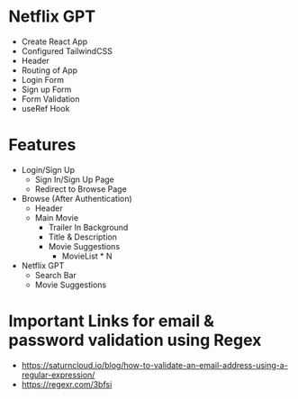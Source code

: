 # Netflix GPT
- Create React App
- Configured TailwindCSS
- Header
- Routing of App
- Login Form
- Sign up Form
- Form Validation
- useRef Hook

# Features
- Login/Sign Up
    - Sign In/Sign Up Page
    - Redirect to Browse Page
- Browse (After Authentication)
    - Header
    - Main Movie
        - Trailer In Background
        - Title & Description
        - Movie Suggestions
            - MovieList * N
- Netflix GPT
    - Search Bar
    - Movie Suggestions


# Important Links for email & password validation using Regex
- https://saturncloud.io/blog/how-to-validate-an-email-address-using-a-regular-expression/
- https://regexr.com/3bfsi
